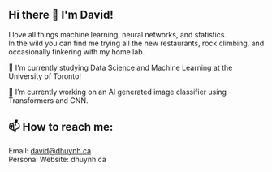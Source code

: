 ## Hi there 👋 I'm David!

I love all things machine learning, neural networks, and statistics. \
In the wild you can find me trying all the new restaurants, rock climbing, and occasionally tinkering with my home lab.

🌱 I'm currently studying Data Science and Machine Learning at the University of Toronto!

🔭 I’m currently working on an AI generated image classifier using Transformers and CNN.

## 📫 How to reach me:
Email: david@dhuynh.ca\
Personal Website: dhuynh.ca

<!--
**David-Huynh/David-Huynh** is a ✨ _special_ ✨ repository because its `README.md` (this file) appears on your GitHub profile.

Here are some ideas to get you started:

- 🔭 I’m currently working on ...
- 🌱 I’m currently learning ...
- 👯 I’m looking to collaborate on ...
- 🤔 I’m looking for help with ...
- 💬 Ask me about ...
- 📫 How to reach me: ...
- 😄 Pronouns: ...
- ⚡ Fun fact: ...
-->
